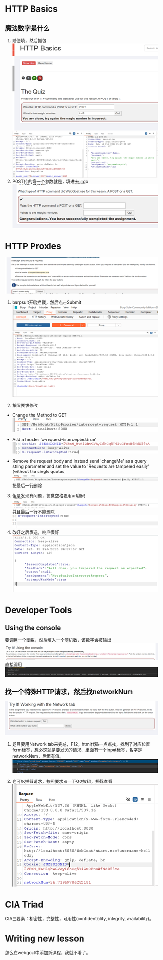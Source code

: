 # HTTP Basics  

## 魔法数字是什么  
1. 随便填，然后抓包  
![alt text](image.png)  
![alt text](image-2.png)  
2. POST传的第一个参数就是，填进去点go  
![alt text](image-3.png)

# HTTP Proxies

![alt text](image-7.png)  

1. burpsuit开启拦截，然后点击Submit
![alt text](image-8.png)  
![alt text](image-9.png)  

2. 按照要求修改  
- Change the Method to GET  
![alt text](image-10.png)  

- Add a header 'x-request-intercepted:true'  
![alt text](image-11.png)  

- Remove the request body and instead send 'changeMe' as a query string parameter and set the value to 'Requests are tampered easily' (without the single quotes)
![alt text](image-12.png)  
把最后一行删除  
3. 但是发现有问题，警觉空格要用url编码  
![alt text](image-13.png)  
并且最后一行不能删除  
![alt text](image-14.png)  
4. 改好之后发送，响应很好  
![alt text](image-15.png)  



# Developer Tools  


## Using the console  
要调用一个函数，然后填入一个随机数，该数字会被输出  
![alt text](image-17.png)  
直接调用  
![alt text](image-18.png)


## 找一个特殊HTTP请求，然后找networkNum  
![alt text](image-4.png)  
1. 题目要用Network tab来完成，F12，html代码一点点找，找到了对应位置form标签，想必这就是要发送的请求，里面有一个input标签，名字是networkNum，后面有值。  
![alt text](image-16.png)  

2. 也可以拦截请求，按照要求点一下GO按钮，拦截查看  
![alt text](image-5.png)  


# CIA Triad  
CIA三要素：机密性，完整性，可用性(confidentiality, integrity, availability)。  

# Writing new lesson  

怎么在webgoat中添加新课程，我就不看了。  

